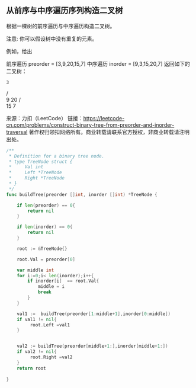 ## 从前序与中序遍历序列构造二叉树
根据一棵树的前序遍历与中序遍历构造二叉树。

注意:
你可以假设树中没有重复的元素。

例如，给出

前序遍历 preorder = [3,9,20,15,7]
中序遍历 inorder = [9,3,15,20,7]
返回如下的二叉树：

    3
   / \
  9  20
    /  \
   15   7

来源：力扣（LeetCode）
链接：https://leetcode-cn.com/problems/construct-binary-tree-from-preorder-and-inorder-traversal
著作权归领扣网络所有。商业转载请联系官方授权，非商业转载请注明出处。

```go
/**
 * Definition for a binary tree node.
 * type TreeNode struct {
 *     Val int
 *     Left *TreeNode
 *     Right *TreeNode
 * }
 */
func buildTree(preorder []int, inorder []int) *TreeNode {

    if len(preorder) == 0{
        return nil
    }

    if len(inorder) == 0{
        return nil
    }

    root := &TreeNode{}

    root.Val = preorder[0]

    var middle int    
    for i:=0;i< len(inorder);i++{
        if inorder[i]  == root.Val{
            middle = i
            break
        }  
    }

    val1 :=  buildTree(preorder[1:middle+1],inorder[0:middle])
    if val1 != nil{
         root.Left =val1
    }


    val2 := buildTree(preorder[middle+1:],inorder[middle+1:])
    if val2 != nil{
         root.Right =val2
    }
    return root
  
}


```
